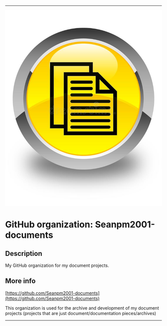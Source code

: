   
***

![DocumentIconGlossyYellow.jpeg failed to load. The file may be missing or corrupt. Check the file path for errors first.](/AdditionalInfo/1/Seanpm2001-documents/DocumentIconGlossyYellow.jpeg)

# GitHub organization: Seanpm2001-documents

## Description

My GitHub organization for my document projects.

## More info

[https://github.com/Seanpm2001-documents](https://github.com/Seanpm2001-documents)

This organization is used for the archive and development of my document projects (projects that are just document/documentation pieces/archives)

***
